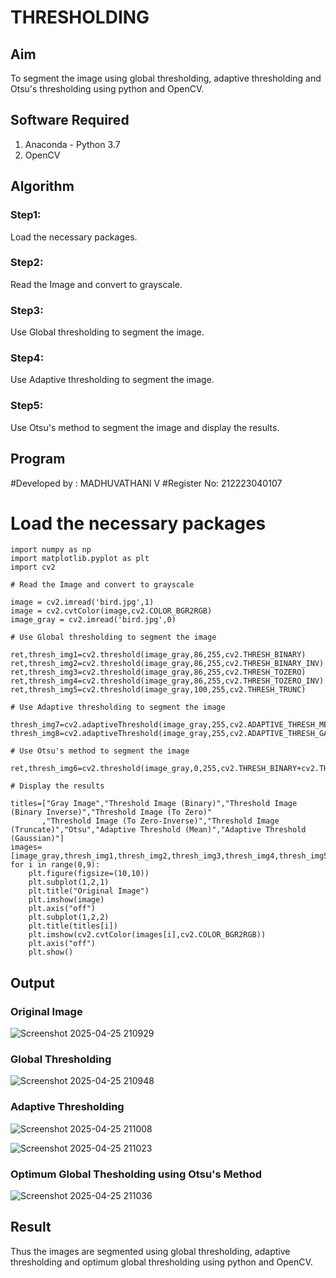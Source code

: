 # THRESHOLDING
## Aim
To segment the image using global thresholding, adaptive thresholding and Otsu's thresholding using python and OpenCV.

## Software Required
1. Anaconda - Python 3.7
2. OpenCV

## Algorithm

### Step1:
Load the necessary packages.

### Step2:
Read the Image and convert to grayscale.

### Step3:
Use Global thresholding to segment the image.

### Step4:
Use Adaptive thresholding to segment the image.

### Step5:
Use Otsu's method to segment the image and display the results.

## Program

#Developed by : MADHUVATHANI V
#Register No: 212223040107

# Load the necessary packages

```
import numpy as np
import matplotlib.pyplot as plt
import cv2

# Read the Image and convert to grayscale

image = cv2.imread('bird.jpg',1)
image = cv2.cvtColor(image,cv2.COLOR_BGR2RGB)
image_gray = cv2.imread('bird.jpg',0)

# Use Global thresholding to segment the image

ret,thresh_img1=cv2.threshold(image_gray,86,255,cv2.THRESH_BINARY)
ret,thresh_img2=cv2.threshold(image_gray,86,255,cv2.THRESH_BINARY_INV)
ret,thresh_img3=cv2.threshold(image_gray,86,255,cv2.THRESH_TOZERO)
ret,thresh_img4=cv2.threshold(image_gray,86,255,cv2.THRESH_TOZERO_INV)
ret,thresh_img5=cv2.threshold(image_gray,100,255,cv2.THRESH_TRUNC)

# Use Adaptive thresholding to segment the image

thresh_img7=cv2.adaptiveThreshold(image_gray,255,cv2.ADAPTIVE_THRESH_MEAN_C,cv2.THRESH_BINARY,11,2)
thresh_img8=cv2.adaptiveThreshold(image_gray,255,cv2.ADAPTIVE_THRESH_GAUSSIAN_C,cv2.THRESH_BINARY,11,2)

# Use Otsu's method to segment the image 

ret,thresh_img6=cv2.threshold(image_gray,0,255,cv2.THRESH_BINARY+cv2.THRESH_OTSU)

# Display the results

titles=["Gray Image","Threshold Image (Binary)","Threshold Image (Binary Inverse)","Threshold Image (To Zero)"
       ,"Threshold Image (To Zero-Inverse)","Threshold Image (Truncate)","Otsu","Adaptive Threshold (Mean)","Adaptive Threshold (Gaussian)"]
images=[image_gray,thresh_img1,thresh_img2,thresh_img3,thresh_img4,thresh_img5,thresh_img6,thresh_img7,thresh_img8]
for i in range(0,9):
    plt.figure(figsize=(10,10))
    plt.subplot(1,2,1)
    plt.title("Original Image")
    plt.imshow(image)
    plt.axis("off")
    plt.subplot(1,2,2)
    plt.title(titles[i])
    plt.imshow(cv2.cvtColor(images[i],cv2.COLOR_BGR2RGB))
    plt.axis("off")
    plt.show()

```
## Output

### Original Image

![Screenshot 2025-04-25 210929](https://github.com/user-attachments/assets/a9d5a537-e84a-4cd3-b3d9-9c8e061bf0ee)


### Global Thresholding
![Screenshot 2025-04-25 210948](https://github.com/user-attachments/assets/dc6bf351-2923-4548-a918-2ba9b729ff3d)



### Adaptive Thresholding
![Screenshot 2025-04-25 211008](https://github.com/user-attachments/assets/dde7044c-7ceb-4054-83c6-659139c39ef0)

![Screenshot 2025-04-25 211023](https://github.com/user-attachments/assets/b35b29ae-e832-4fc0-a2e2-8fefa72cc2b4)


### Optimum Global Thesholding using Otsu's Method
![Screenshot 2025-04-25 211036](https://github.com/user-attachments/assets/c39f1fde-0961-49ab-8345-7389da53e1fd)



## Result
Thus the images are segmented using global thresholding, adaptive thresholding and optimum global thresholding using python and OpenCV.
